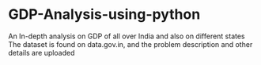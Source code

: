 # GDP-Analysis-using-python
An In-depth analysis on GDP of all over India and also on different states
The dataset is found on data.gov.in, and the problem description and other details are uploaded 
